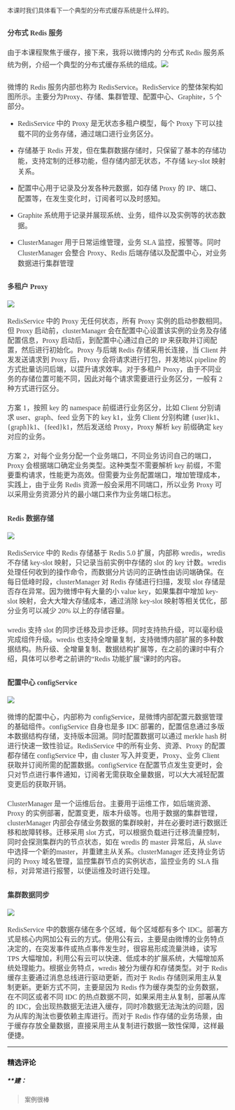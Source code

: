 <p style="text-align: justify;"><span style="color: rgb(63, 63, 63); font-family: 微软雅黑, &quot;Microsoft YaHei&quot;;">本课时我们具体看下一个典型的分布式缓存系统是什么样的。</span></p>
<h2><p><span style="font-family: 微软雅黑, &quot;Microsoft YaHei&quot;; font-size: 16px; color: rgb(63, 63, 63);">分布式 Redis 服务</span></p></h2>
<p style="line-height: 1.7;margin-bottom: 0pt;margin-top: 0pt;font-size: 11pt;color: #494949;"><span style="color: rgb(63, 63, 63); font-family: 微软雅黑, &quot;Microsoft YaHei&quot;; font-size: 16px;">由于本课程聚焦于缓存，接下来，我将以微博内的 分布式 Redis 服务系统为例，介绍一个典型的分布式缓存系统的组成。</span><span style="font-family: 微软雅黑, &quot;Microsoft YaHei&quot;; font-size: 16px; color: rgb(63, 63, 63);"><img src="https://s0.lgstatic.com/i/image3/M01/58/E7/CgpOIF35zE2AKnujAAExXycRWQ4284.png"></span></p>
<p style="line-height: 1.7;margin-bottom: 0pt;margin-top: 0pt;font-size: 11pt;color: #494949;"><span style="font-family: 微软雅黑, &quot;Microsoft YaHei&quot;; font-size: 16px; color: rgb(63, 63, 63);"><br></span></p>
<p style="line-height: 150%;margin-bottom: 0pt;margin-top: 0pt;font-size: 11pt;color: #494949;"><span style="font-family: 微软雅黑, &quot;Microsoft YaHei&quot;; font-size: 16px; color: rgb(63, 63, 63);"> </span></p>
<p style="line-height: 150%;margin-bottom: 0pt;margin-top: 0pt;font-size: 11pt;color: #494949;"><span style="font-family: 微软雅黑, &quot;Microsoft YaHei&quot;; font-size: 16px; color: rgb(63, 63, 63);">微博的 Redis 服务内部也称为 RedisService。RedisService 的整体架构如图所示。主要分为Proxy、存储、集群管理、配置中心、Graphite，5 个部分。</span></p>
<ul>
 <li><p><span style="font-family: 微软雅黑, &quot;Microsoft YaHei&quot;; font-size: 16px; color: rgb(63, 63, 63);">RedisService 中的 Proxy 是无状态多租户模型，每个 Proxy 下可以挂载不同的业务存储，通过端口进行业务区分。</span></p></li>
 <li><p><span style="font-family: 微软雅黑, &quot;Microsoft YaHei&quot;; font-size: 16px; color: rgb(63, 63, 63);">存储基于 Redis 开发，但在集群数据存储时，只保留了基本的存储功能，支持定制的迁移功能，但存储内部无状态，不存储 key-slot 映射关系。</span></p></li>
 <li><p><span style="font-family: 微软雅黑, &quot;Microsoft YaHei&quot;; font-size: 16px; color: rgb(63, 63, 63);">配置中心用于记录及分发各种元数据，如存储 Proxy 的 IP、端口、配置等，在发生变化时，订阅者可以及时感知。</span></p></li>
 <li><p><span style="font-family: 微软雅黑, &quot;Microsoft YaHei&quot;; font-size: 16px; color: rgb(63, 63, 63);">Graphite 系统用于记录并展现系统、业务，组件以及实例等的状态数据。</span></p></li>
 <li><p><span style="font-family: 微软雅黑, &quot;Microsoft YaHei&quot;; font-size: 16px; color: rgb(63, 63, 63);">ClusterManager 用于日常运维管理，业务 SLA 监控，报警等。同时 ClusterManager 会整合 Proxy、Redis 后端存储以及配置中心，对业务数据进行集群管理</span></p></li>
</ul>
<h2><p><span style="font-family: 微软雅黑, &quot;Microsoft YaHei&quot;; font-size: 16px; color: rgb(63, 63, 63);">多租户 Proxy</span></p><p><img src="https://s0.lgstatic.com/i/image3/M01/58/E7/CgpOIF35zE2ANmsOAADkwQ_S0CU368.png" style="color: rgb(63, 63, 63); font-family: 微软雅黑, &quot;Microsoft YaHei&quot;; font-size: 16px;"></p></h2>
<p style="line-height: 150%;margin-bottom: 0pt;margin-top: 0pt;font-size: 11pt;color: #494949;"><span style="font-family: 微软雅黑, &quot;Microsoft YaHei&quot;; font-size: 16px; color: rgb(63, 63, 63);">RedisService 中的 Proxy 无任何状态，所有 Proxy 实例的启动参数相同。但 Proxy 启动前，clusterManager 会在配置中心设置该实例的业务及存储配置信息，Proxy 启动后，到配置中心通过自己的 IP 来获取并订阅配置，然后进行初始化。Proxy 与后端 Redis 存储采用长连接，当 Client 并发发送请求到 Proxy 后，Proxy 会将请求进行打包，并发地以 pipeline 的方式批量访问后端，以提升请求效率。对于多租户 Proxy，由于不同业务的存储位置可能不同，因此对每个请求需要进行业务区分，一般有 2 种方式进行区分。</span></p>
<p style="line-height: 150%;margin-bottom: 0pt;margin-top: 0pt;font-size: 11pt;color: #494949;"><span style="font-family: 微软雅黑, &quot;Microsoft YaHei&quot;; font-size: 16px; color: rgb(63, 63, 63);"><br></span></p>
<p style="line-height: 150%;margin-bottom: 0pt;margin-top: 0pt;font-size: 11pt;color: #494949;"><span style="font-family: 微软雅黑, &quot;Microsoft YaHei&quot;; font-size: 16px; color: rgb(63, 63, 63);"> </span></p>
<p style="line-height: 150%;margin-bottom: 0pt;margin-top: 0pt;font-size: 11pt;color: #494949;"><span style="font-family: 微软雅黑, &quot;Microsoft YaHei&quot;; font-size: 16px; color: rgb(63, 63, 63);">方案 1，按照 key 的 namespace 前缀进行业务区分，比如 Client 分别请求 user、graph、feed 业务下的 key k1，业务 Client 分别构建 {user}k1、{graph}k1、{feed}k1，然后发送给 Proxy，Proxy 解析 key 前缀确定 key 对应的业务。</span></p>
<p style="line-height: 150%;margin-bottom: 0pt;margin-top: 0pt;font-size: 11pt;color: #494949;"><span style="font-family: 微软雅黑, &quot;Microsoft YaHei&quot;; font-size: 16px; color: rgb(63, 63, 63);"><br></span></p>
<p style="line-height: 150%;margin-bottom: 0pt;margin-top: 0pt;font-size: 11pt;color: #494949;"><span style="font-family: 微软雅黑, &quot;Microsoft YaHei&quot;; font-size: 16px; color: rgb(63, 63, 63);"> </span></p>
<p style="line-height: 150%;margin-bottom: 0pt;margin-top: 0pt;font-size: 11pt;color: #494949;"><span style="font-family: 微软雅黑, &quot;Microsoft YaHei&quot;; font-size: 16px; color: rgb(63, 63, 63);">方案 2，对每个业务分配一个业务端口，不同业务访问自己的端口，Proxy 会根据端口确定业务类型。这种类型不需要解析 key 前缀，不需要重构请求，性能更为高效。但需要为业务配置端口，增加管理成本，实践上，由于业务 Redis 资源一般会采用不同端口，所以业务 Proxy 可以采用业务资源分片的最小端口来作为业务端口标志。</span></p>
<h2><p><span style="font-family: 微软雅黑, &quot;Microsoft YaHei&quot;; font-size: 16px; color: rgb(63, 63, 63);">Redis 数据存储</span></p><p><img src="https://s0.lgstatic.com/i/image3/M01/58/E7/Cgq2xl35zE2AHzOAAAExXycRWQ4495.png" style="color: rgb(63, 63, 63); font-family: 微软雅黑, &quot;Microsoft YaHei&quot;; font-size: 16px;"></p></h2>
<p style="line-height: 150%;margin-bottom: 0pt;margin-top: 0pt;font-size: 11pt;color: #494949;"><span style="font-family: 微软雅黑, &quot;Microsoft YaHei&quot;; font-size: 16px; color: rgb(63, 63, 63);">RedisService 中的 Redis 存储基于 Redis 5.0 扩展，内部称 wredis，wredis 不存储 key-slot 映射，只记录当前实例中存储的 slot 的 key 计数。wredis 处理任何收到的操作命令，而数据分片访问的正确性由访问端确保。在每日低峰时段，clusterManager 对 Redis 存储进行扫描，发现 slot 存储是否存在异常。因为微博中有大量的小 value key，如果集群中增加 key-slot 映射，会大大增大存储成本，通过消除 key-slot 映射等相关优化，部分业务可以减少 20% 以上的存储容量。</span></p>
<p style="line-height: 150%;margin-bottom: 0pt;margin-top: 0pt;font-size: 11pt;color: #494949;"><span style="font-family: 微软雅黑, &quot;Microsoft YaHei&quot;; font-size: 16px; color: rgb(63, 63, 63);"><br></span></p>
<p style="line-height: 150%;margin-bottom: 0pt;margin-top: 0pt;font-size: 11pt;color: #494949;"><span style="font-family: 微软雅黑, &quot;Microsoft YaHei&quot;; font-size: 16px; color: rgb(63, 63, 63);"> </span></p>
<p style="line-height: 150%;margin-bottom: 0pt;margin-top: 0pt;font-size: 11pt;color: #494949;"><span style="font-family: 微软雅黑, &quot;Microsoft YaHei&quot;; font-size: 16px; color: rgb(63, 63, 63);">wredis 支持 slot 的同步迁移及异步迁移。同时支持热升级，可以毫秒级完成组件升级。wredis 也支持全增量复制，支持微博内部扩展的多种数据结构。热升级、全增量复制、数据结构扩展等，在之前的课时中有介绍，具体可以参考之前讲的“Redis 功能扩展”课时的内容。 </span></p>
<h2><p><span style="font-family: 微软雅黑, &quot;Microsoft YaHei&quot;; font-size: 16px; color: rgb(63, 63, 63);">配置中心 configService</span></p><p><img src="https://s0.lgstatic.com/i/image3/M01/58/E7/CgpOIF35zE2ACzJVAAExXycRWQ4896.png" style="color: rgb(63, 63, 63); font-family: 微软雅黑, &quot;Microsoft YaHei&quot;; font-size: 16px;"></p></h2>
<p style="line-height: 150%;margin-bottom: 0pt;margin-top: 0pt;font-size: 11pt;color: #494949;"><span style="font-family: 微软雅黑, &quot;Microsoft YaHei&quot;; font-size: 16px; color: rgb(63, 63, 63);">微博的配置中心，内部称为 configService，是微博内部配置元数据管理的基础组件。configService 自身也是多 IDC 部署的，配置信息通过多版本数据结构存储，支持版本回溯。同时配置数据可以通过 merkle hash 树进行快速一致性验证。RedisService 中的所有业务、资源、Proxy 的配置都存储在 configService 中，由 cluster 写入并变更，Proxy、业务 Client 获取并订阅所需的配置数据。configService 在配置节点发生变更时，会只对节点进行事件通知，订阅者无需获取全量数据，可以大大减轻配置变更后的获取开销。</span></p>
<p style="line-height: 150%;margin-bottom: 0pt;margin-top: 0pt;font-size: 11pt;color: #494949;"><span style="font-family: 微软雅黑, &quot;Microsoft YaHei&quot;; font-size: 16px; color: rgb(63, 63, 63);">&nbsp;</span></p>
<p style="line-height: 150%;margin-bottom: 0pt;margin-top: 0pt;font-size: 11pt;color: #494949;"><span style="font-family: 微软雅黑, &quot;Microsoft YaHei&quot;; font-size: 16px; color: rgb(63, 63, 63);">ClusterManager 是一个运维后台。主要用于运维工作，如后端资源、Proxy 的实例部署，配置变更，版本升级等。也用于数据的集群管理，clusterManager 内部会存储业务数据的集群映射，并在必要时进行数据迁移和故障转移。迁移采用 slot 方式，可以根据负载进行迁移流量控制，同时会探测集群内的节点状态，如在 wredis 的 master 异常后，从 slave 中选择一个新的master，并重建主从关系。clusterManager 还支持业务访问的 Proxy 域名管理，监控集群节点的实例状态，监控业务的 SLA 指标，对异常进行报警，以便运维及时进行处理。&nbsp;</span></p>
<h2><p><span style="font-family: 微软雅黑, &quot;Microsoft YaHei&quot;; font-size: 16px; color: rgb(63, 63, 63);">集群数据同步</span></p><p><img src="https://s0.lgstatic.com/i/image3/M01/58/E7/Cgq2xl35zE2AX5mCAACw4NalUwQ173.png" style="color: rgb(63, 63, 63); font-family: 微软雅黑, &quot;Microsoft YaHei&quot;; font-size: 16px;"></p></h2>
<p style="line-height: 150%;margin-bottom: 0pt;margin-top: 0pt;font-size: 11pt;color: #494949;"><span style="font-family: 微软雅黑, &quot;Microsoft YaHei&quot;; font-size: 16px; color: rgb(63, 63, 63);">RedisService 中的数据存储在多个区域，每个区域都有多个 IDC。部署方式是核心内网加公有云的方式。使用公有云，主要是由微博的业务特点决定的，在突发事件或热点事件发生时，很容易形成流量洪峰，读写 TPS 大幅增加，利用公有云可以快速、低成本的扩展系统，大幅增加系统处理能力。根据业务特点，wredis 被分为缓存和存储类型。对于 Redis 缓存主要通过消息总线进行驱动更新，而对于 Redis 存储则采用主从复制更新。更新方式不同，主要是因为 Redis 作为缓存类型的业务数据，在不同区或者不同 IDC 的热点数据不同，如果采用主从复制，部署从库的 IDC，会出现热数据无法进入缓存，同时冷数据无法淘汰的问题，因为从库的淘汰也要依赖主库进行。而对于 Redis 作存储的业务场景，由于缓存存放全量数据，直接采用主从复制进行数据一致性保障，这样最便捷。</span></p>

---

### 精选评论

##### **建：
> 案例很棒

